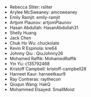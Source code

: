 * Rebecca Sliter: rsliter
* Arylee McSweaney: amcsweaney
* Emily Ramjit: emily-ramjit
* Artjom Plaunov: artjomPlaunov 
* Hasan Abdullah: HasanAbdullah31
* Shelly Huang
* Jack Chen
* Chuk Ho Wu: chuckolate
* Kevin R Espinola: kre64
* Johnny Qiu : QiuJohnny26
* Mohamed Raffik: MohamedRaffik
* Yin Yu: c135792468
* Kristoff Campbell: kristoff-campbell28
* Harneet Kaur: harneetkaur9
* Ray Contreras: raythecon
* Qiuqun Wang: HakQ
* Mohammed Elsayed: SmallMoist
